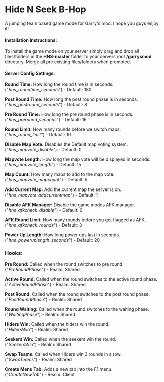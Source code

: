 # Hide N Seek B-Hop
A jumping team based game mode for Garry's mod. I hope you guys enjoy it!

#### Installation Instructions:
To install the game mode on your server simply drag and drop all files/folders in the __HNS-master__ folder to your servers root __/garrysmod__ directory. 
Merge all pre existing files/folders when prompted. 


#### Server Config Settings:
__Round Time:__ How long the round time is in seconds.  
("*hns_roundtime_seconds*") - Default: 180 
   
__Post Round Time:__ How long the post round phase is in seconds.  
("*hns_postround_seconds*") - Default: 8
   
__Pre Round Time:__ How long the pre round phase is in seconds.  
("*hns_preround_seconds*") - Default: 16
   
__Round Limit:__ How many rounds before we switch maps.  
("*hns_round_limit*") - Default: 10
   
   
__Disable Map Vote:__ Disables the Default map voting system.   
("*hns_mapvote_disable*") - Default: 0
   
__Mapvote Length:__ How long the map vote will be displayed in seconds.   
("*hns_mapvote_length*") - Default: 15

__Map Count:__ How many maps to add to the map vote.   
("*hns_mapvote_mapcount*") - Default: 5
   
__Add Current Map:__ Add the current map the server is on.   
("*hns_mapvote_addcurrentmap*") - Default: 1
   
   
__Disable AFK Manager:__ Disable the game modes AFK manager.   
("*hns_afkcheck_disable*") - Default: 0
   
__AFK Round Limit:__ How many rounds before you get flagged as AFK.   
("*hns_afkcheck_rounds*") - Default: 3
   
   
__Power Up Length:__ How long power ups last in seconds.   
("*hns_poweruplength_seconds*") - Default: 20



### Hooks:
__Pre Round:__ Called when the round switches to pre round.   
("*PreRoundPhase*") - Realm: Shared

__Active Round:__ Called when the round switches to the active round phase.   
("*ActiveRoundPhase*") - Realm: Shared

__Post Round:__ Called when the round switches to the post round phase.   
("*PostRoundPhase*") - Realm: Shared

__Round Waiting:__ Called when the round switches to the waiting phase.   
("*WaitingPhase*") - Realm: Shared

__Hiders Win:__ Called when the hiders win the round.   
("*HidersWin*") - Realm: Shared

__Seekers Win:__ Called when the seekers win the round.   
("*SeekersWin*") - Realm: Shared

__Swap Teams:__ Called when Hiders win 3 rounds in a row.   
("*SwapTeams*") - Realm: Shared

__Create Menu Tab:__ Adds a new tab into the F1 menu.   
("*CreateNewTab*") - Realm: Client


